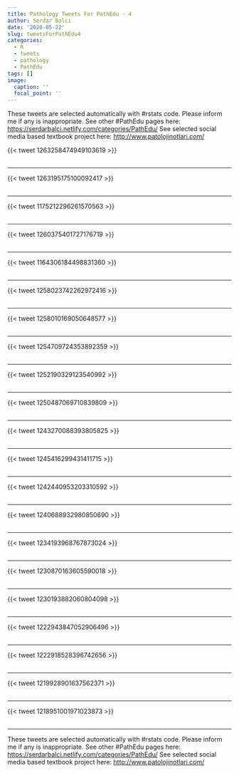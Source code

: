 ```yaml
---
title: Pathology Tweets For PathEdu - 4
author: Serdar Balci
date: '2020-05-22'
slug: tweetsForPathEdu4
categories:
  - R
  - tweets
  - pathology
  - PathEdu
tags: []
image:
  caption: ''
  focal_point: ''
---
```



These tweets are selected automatically with #rstats code. Please inform me if any is inappropriate.
See other #PathEdu pages here: https://serdarbalci.netlify.com/categories/PathEdu/ 
See selected social media based textbook project here: http://www.patolojinotlari.com/

{{< tweet 1263258474949103619 >}}
<br>
<br>
<hr>
{{< tweet 1263195175100092417 >}}
<br>
<br>
<hr>
{{< tweet 1175212296261570563 >}}
<br>
<br>
<hr>
{{< tweet 1260375401727176719 >}}
<br>
<br>
<hr>
{{< tweet 1164306184498831360 >}}
<br>
<br>
<hr>
{{< tweet 1258023742262972416 >}}
<br>
<br>
<hr>
{{< tweet 1258010169050648577 >}}
<br>
<br>
<hr>
{{< tweet 1254709724353892359 >}}
<br>
<br>
<hr>
{{< tweet 1252190329123540992 >}}
<br>
<br>
<hr>
{{< tweet 1250487069710839809 >}}
<br>
<br>
<hr>
{{< tweet 1243270088393805825 >}}
<br>
<br>
<hr>
{{< tweet 1245416299431411715 >}}
<br>
<br>
<hr>
{{< tweet 1242440953203310592 >}}
<br>
<br>
<hr>
{{< tweet 1240688932980850690 >}}
<br>
<br>
<hr>
{{< tweet 1234193968767873024 >}}
<br>
<br>
<hr>
{{< tweet 1230870163605590018 >}}
<br>
<br>
<hr>
{{< tweet 1230193882060804098 >}}
<br>
<br>
<hr>
{{< tweet 1222943847052906496 >}}
<br>
<br>
<hr>
{{< tweet 1222918528396742656 >}}
<br>
<br>
<hr>
{{< tweet 1219928901637562371 >}}
<br>
<br>
<hr>
{{< tweet 1218951001971023873 >}}
<br>
<br>
<hr>


These tweets are selected automatically with #rstats code. Please inform me if any is inappropriate.
See other #PathEdu pages here: https://serdarbalci.netlify.com/categories/PathEdu/ 
See selected social media based textbook project here: http://www.patolojinotlari.com/
